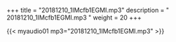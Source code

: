 +++
title = "20181210_1IMcfb1EGMI.mp3"
description = " 20181210_1IMcfb1EGMI.mp3 "
weight = 20
+++

{{< myaudio01 mp3="20181210_1IMcfb1EGMI.mp3" >}}

